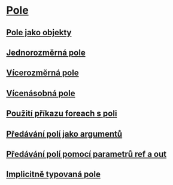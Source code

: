 # [Pole](index.md)
## [Pole jako objekty](arrays-as-objects.md)
## [Jednorozměrná pole](single-dimensional-arrays.md)
## [Vícerozměrná pole](multidimensional-arrays.md)
## [Vícenásobná pole](jagged-arrays.md)
## [Použití příkazu foreach s poli](using-foreach-with-arrays.md)
## [Předávání polí jako argumentů](passing-arrays-as-arguments.md)
## [Předávání polí pomocí parametrů ref a out](passing-arrays-using-ref-and-out.md)
## [Implicitně typovaná pole](implicitly-typed-arrays.md)
